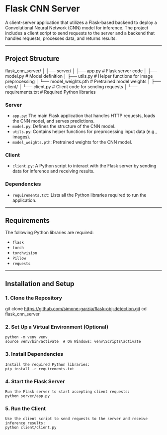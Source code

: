 # Flask CNN Server

A client-server application that utilizes a Flask-based backend to deploy a Convolutional Neural Network (CNN) model for inference. The project includes a client script to send requests to the server and a backend that handles requests, processes data, and returns results.

---

## Project Structure

flask_cnn_server/
│
├── server/
│   ├── app.py                  # Flask server code
│   ├── model.py                # Model definition
│   ├── utils.py                # Helper functions for image preprocessing
│   └── model_weights.pth       # Pretrained model weights
│
├── client/
│   └── client.py               # Client code for sending requests
│
└── requirements.txt            # Required Python libraries


### **Server**
- `app.py`: The main Flask application that handles HTTP requests, loads the CNN model, and serves predictions.
- `model.py`: Defines the structure of the CNN model.
- `utils.py`: Contains helper functions for preprocessing input data (e.g., images).
- `model_weights.pth`: Pretrained weights for the CNN model.

### **Client**
- `client.py`: A Python script to interact with the Flask server by sending data for inference and receiving results.

### **Dependencies**
- `requirements.txt`: Lists all the Python libraries required to run the application.

---

## Requirements
The following Python libraries are required:
- `flask`
- `torch`
- `torchvision`
- `Pillow`
- `requests`

---

## Installation and Setup

### **1. Clone the Repository**
   git clone https://github.com/simone-garzia/flask-obj-detection.git
   cd flask_cnn_server
### 2. Set Up a Virtual Environment (Optional)
    python -m venv venv
    source venv/bin/activate  # On Windows: venv\Scripts\activate
### 3. Install Dependencies
    Install the required Python libraries:
    pip install -r requirements.txt
### 4. Start the Flask Server
    Run the Flask server to start accepting client requests:
    python server/app.py
### 5. Run the Client
    Use the client script to send requests to the server and receive inference results:
    python client/client.py
